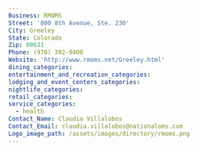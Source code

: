 ```yaml
---
Business: RMOMS
Street: '800 8th Avenue, Ste. 230'
City: Greeley
State: Colorado
Zip: 80631
Phone: (970) 392-9400
Website: 'http://www.rmoms.net/Greeley.html'
dining_categories:
entertainment_and_recreation_categories:
lodging_and_event_centers_categories:
nightlife_categories:
retail_categories:
service_categories:
  - health
Contact_Name: Claudia Villalobos
Contact_Email: claudia.villalobos@nationaloms.com
Logo_image_path: /assets/images/directory/rmoms.png
---
```



